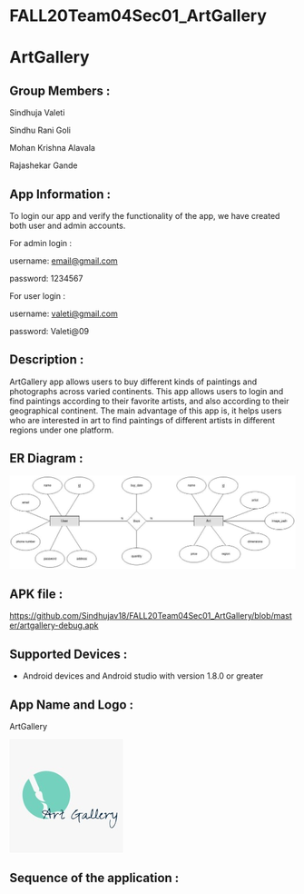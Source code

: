 # FALL20Team04Sec01_ArtGallery

# ArtGallery

## Group Members :

Sindhuja Valeti

Sindhu Rani Goli

Mohan Krishna Alavala

Rajashekar Gande

## App Information :

To login our app and verify the functionality of the app, we have created both user and admin accounts.

For admin login :

username: email@gmail.com

password: 1234567

For user login :

username: valeti@gmail.com

password: Valeti@09

## Description :

ArtGallery app allows users to buy different kinds of paintings and photographs across varied continents. This app allows users to login and find paintings according to their favorite artists, and also according to their geographical continent. The main advantage of this app is, it helps users who are interested in art to find paintings of different artists in different regions under one platform. 

## ER Diagram :

![](https://github.com/Sindhujav18/FALL20Team04Sec01_ArtGallery/blob/master/ER%20diagram.jpeg?raw=true)

## APK file :

https://github.com/Sindhujav18/FALL20Team04Sec01_ArtGallery/blob/master/artgallery-debug.apk

## Supported Devices :

- Android devices and Android studio with version 1.8.0 or greater

## App Name and Logo :

ArtGallery

![](https://github.com/Sindhujav18/FALL20Team04Sec01_ArtGallery/blob/master/app%20logo.jpeg?raw=true)

## Sequence of the application :

